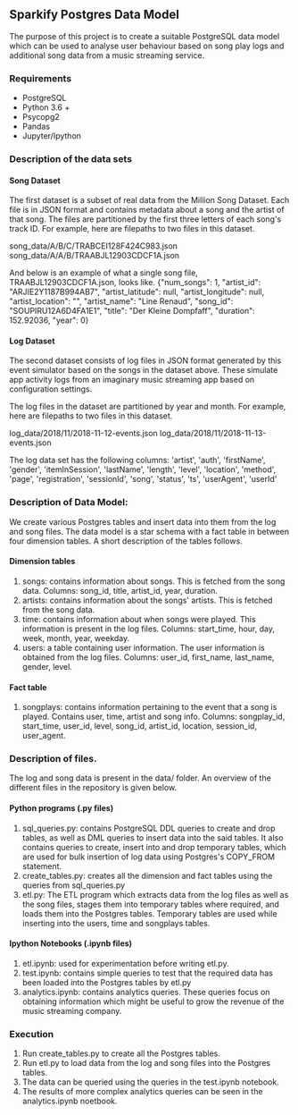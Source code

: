 ## Sparkify Postgres Data Model

The purpose of this project is to create a suitable PostgreSQL data model which can be used to analyse user behaviour based on song play logs and additional song data from a music streaming service. 

### Requirements

* PostgreSQL
* Python 3.6 + 
* Psycopg2
* Pandas
* Jupyter/Ipython

### Description of the data sets

#### Song Dataset

The first dataset is a subset of real data from the Million Song Dataset. Each file is in JSON format and contains metadata about a song and the artist of that song. The files are partitioned by the first three letters of each song's track ID. For example, here are filepaths to two files in this dataset.

song_data/A/B/C/TRABCEI128F424C983.json
song_data/A/A/B/TRAABJL12903CDCF1A.json

And below is an example of what a single song file, TRAABJL12903CDCF1A.json, looks like.
{"num_songs": 1, "artist_id": "ARJIE2Y1187B994AB7", "artist_latitude": null, "artist_longitude": null, "artist_location": "", "artist_name": "Line Renaud", "song_id": "SOUPIRU12A6D4FA1E1", "title": "Der Kleine Dompfaff", "duration": 152.92036, "year": 0}

#### Log Dataset

The second dataset consists of log files in JSON format generated by this event simulator based on the songs in the dataset above. These simulate app activity logs from an imaginary music streaming app based on configuration settings.

The log files in the dataset are partitioned by year and month. For example, here are filepaths to two files in this dataset.

log_data/2018/11/2018-11-12-events.json
log_data/2018/11/2018-11-13-events.json

The log data set has the following columns:
'artist',  'auth',  'firstName',  'gender',  'itemInSession',  'lastName',  'length',  'level',  'location',  'method',  'page',  'registration',  'sessionId',  'song',  'status',  'ts',  'userAgent',  'userId'

### Description of Data Model:
We create various Postgres tables and insert data into them from the log and song files. The data model is a star schema with a fact table in between four dimension tables. A short description of the tables follows.

#### Dimension tables
1. songs: contains information about songs. This is fetched from the song data. Columns: song_id, title, artist_id, year, duration.
2. artists: contains information about the songs' artists. This is fetched from the song data.
3. time: contains information about when songs were played. This information is present in the log files. Columns: start_time, hour, day, week, month, year, weekday.
4. users: a table containing user information. The user information is obtained from the log files. Columns: user_id, first_name, last_name, gender, level.

#### Fact table
1. songplays: contains information pertaining to the event that a song is played. Contains user, time, artist and song info. Columns: songplay_id, start_time, user_id, level, song_id, artist_id, location, session_id, user_agent.

### Description of files.
The log and song data is present in the data/ folder. An overview of the different files in the repository is given below. 

#### Python programs (.py files)
1. sql_queries.py: contains PostgreSQL DDL queries to create and drop tables, as well as DML queries to insert data into the said tables. It also contains queries to create, insert into and drop temporary tables, which are used for bulk insertion of log data using Postgres's COPY_FROM statement.
2. create_tables.py: creates all the dimension and fact tables using the queries from sql_queries.py
3. etl.py: The ETL program which extracts data from the log files as well as the song files, stages them into temporary tables where required, and loads them into the Postgres tables. Temporary tables are used while inserting into the users, time and songplays tables.

#### Ipython Notebooks (.ipynb files)
1. etl.ipynb: used for experimentation before writing etl.py.
2. test.ipynb: contains simple queries to test that the required data has been loaded into the Postgres tables by etl.py
3. analytics.ipynb: contains analytics queries. These queries focus on obtaining information which might be useful to grow the revenue of the music streaming company. 

### Execution
1. Run create_tables.py to create all the Postgres tables.
2. Run etl.py to load data from the log and song files into the Postgres tables.
3. The data can be queried using the queries in the test.ipynb notebook.
4. The results of more complex analytics queries can be seen in the analytics.ipynb noetbook. 
